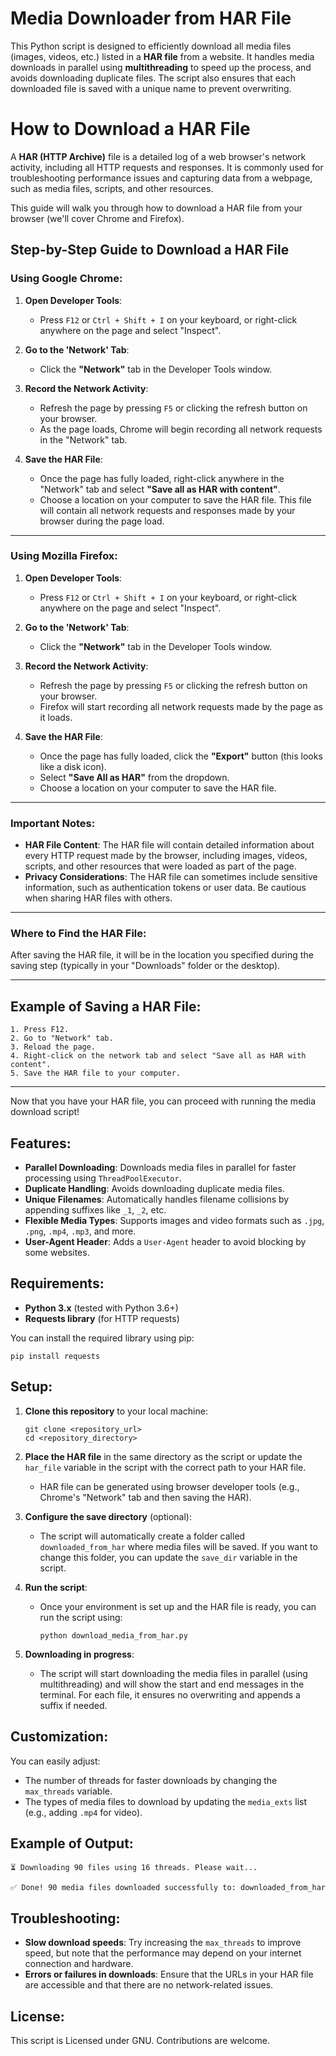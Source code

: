 # Media Downloader from HAR File

This Python script is designed to efficiently download all media files (images, videos, etc.) listed in a **HAR file** from a website. It handles media downloads in parallel using **multithreading** to speed up the process, and avoids downloading duplicate files. The script also ensures that each downloaded file is saved with a unique name to prevent overwriting.


# How to Download a HAR File

A **HAR (HTTP Archive)** file is a detailed log of a web browser's network activity, including all HTTP requests and responses. It is commonly used for troubleshooting performance issues and capturing data from a webpage, such as media files, scripts, and other resources.

This guide will walk you through how to download a HAR file from your browser (we'll cover Chrome and Firefox).

## Step-by-Step Guide to Download a HAR File

### **Using Google Chrome:**
1. **Open Developer Tools**:
   - Press `F12` or `Ctrl + Shift + I` on your keyboard, or right-click anywhere on the page and select "Inspect".
   
2. **Go to the 'Network' Tab**:
   - Click the **"Network"** tab in the Developer Tools window.
   
3. **Record the Network Activity**:
   - Refresh the page by pressing `F5` or clicking the refresh button on your browser.
   - As the page loads, Chrome will begin recording all network requests in the "Network" tab.

4. **Save the HAR File**:
   - Once the page has fully loaded, right-click anywhere in the "Network" tab and select **"Save all as HAR with content"**.
   - Choose a location on your computer to save the HAR file. This file will contain all network requests and responses made by your browser during the page load.

---

### **Using Mozilla Firefox:**
1. **Open Developer Tools**:
   - Press `F12` or `Ctrl + Shift + I` on your keyboard, or right-click anywhere on the page and select "Inspect".
   
2. **Go to the 'Network' Tab**:
   - Click the **"Network"** tab in the Developer Tools window.

3. **Record the Network Activity**:
   - Refresh the page by pressing `F5` or clicking the refresh button on your browser.
   - Firefox will start recording all network requests made by the page as it loads.

4. **Save the HAR File**:
   - Once the page has fully loaded, click the **"Export"** button (this looks like a disk icon).
   - Select **"Save All as HAR"** from the dropdown.
   - Choose a location on your computer to save the HAR file.

---

### **Important Notes**:
- **HAR File Content**: The HAR file will contain detailed information about every HTTP request made by the browser, including images, videos, scripts, and other resources that were loaded as part of the page.
- **Privacy Considerations**: The HAR file can sometimes include sensitive information, such as authentication tokens or user data. Be cautious when sharing HAR files with others.

---

### **Where to Find the HAR File**:
After saving the HAR file, it will be in the location you specified during the saving step (typically in your "Downloads" folder or the desktop).

---

## Example of Saving a HAR File:
```
1. Press F12.
2. Go to "Network" tab.
3. Reload the page.
4. Right-click on the network tab and select "Save all as HAR with content".
5. Save the HAR file to your computer.
```

---

Now that you have your HAR file, you can proceed with running the media download script!


## Features:
- **Parallel Downloading**: Downloads media files in parallel for faster processing using `ThreadPoolExecutor`.
- **Duplicate Handling**: Avoids downloading duplicate media files.
- **Unique Filenames**: Automatically handles filename collisions by appending suffixes like `_1`, `_2`, etc.
- **Flexible Media Types**: Supports images and video formats such as `.jpg`, `.png`, `.mp4`, `.mp3`, and more.
- **User-Agent Header**: Adds a `User-Agent` header to avoid blocking by some websites.

## Requirements:
- **Python 3.x** (tested with Python 3.6+)
- **Requests library** (for HTTP requests)

You can install the required library using pip:
```
pip install requests
```

## Setup:
1. **Clone this repository** to your local machine:
   ```
   git clone <repository_url>
   cd <repository_directory>
   ```

2. **Place the HAR file** in the same directory as the script or update the `har_file` variable in the script with the correct path to your HAR file.
   - HAR file can be generated using browser developer tools (e.g., Chrome's "Network" tab and then saving the HAR).

3. **Configure the save directory** (optional):
   - The script will automatically create a folder called `downloaded_from_har` where media files will be saved. If you want to change this folder, you can update the `save_dir` variable in the script.

4. **Run the script**:
   - Once your environment is set up and the HAR file is ready, you can run the script using:
     ```
     python download_media_from_har.py
     ```

5. **Downloading in progress**:
   - The script will start downloading the media files in parallel (using multithreading) and will show the start and end messages in the terminal. For each file, it ensures no overwriting and appends a suffix if needed.

## Customization:
You can easily adjust:
- The number of threads for faster downloads by changing the `max_threads` variable.
- The types of media files to download by updating the `media_exts` list (e.g., adding `.mp4` for video).

## Example of Output:
```
⏳ Downloading 90 files using 16 threads. Please wait...

✅ Done! 90 media files downloaded successfully to: downloaded_from_har
```

## Troubleshooting:
- **Slow download speeds**: Try increasing the `max_threads` to improve speed, but note that the performance may depend on your internet connection and hardware.
- **Errors or failures in downloads**: Ensure that the URLs in your HAR file are accessible and that there are no network-related issues.

## License:
This script is Licensed under GNU. Contributions are welcome.
